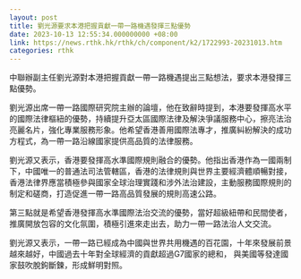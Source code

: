 ```yaml
---
layout: post
title: 劉光源要求本港把握貢獻一帶一路機遇發揮三點優勢
date: 2023-10-13 12:55:34.000000000 +08:00
link: https://news.rthk.hk/rthk/ch/component/k2/1722993-20231013.htm
categories: rthk
---
```


中聯辦副主任劉光源對本港把握貢獻一帶一路機遇提出三點想法，要求本港發揮三點優勢。

劉光源出席一帶一路國際研究院主辦的論壇，他在致辭時提到，本港要發揮高水平的國際法律樞紐的優勢，持續提升亞太區國際法律及解決爭議服務中心，擦亮法治亮麗名片，強化專業服務形象。他希望香港善用國際法專才，推廣糾紛解決的成功方程式，為一帶一路沿線國家提供高品質的法律服務。

劉光源又表示，香港要發揮高水準國際規則融合的優勢。他指出香港作為一國兩制下，中國唯一的普通法司法管轄區，香港的法律規則與世界主要經濟體順暢對接，香港法律界應當積極參與國家全球治理實踐和涉外法治建設，主動服務國際規則的制定和磋商，打造促進一帶一路高品質發展的規則高速公路。

第三點就是希望香港發揮高水準國際法治交流的優勢，當好超級紐帶和民間使者，推廣開放包容的文化氛圍，積極引進來走出去，助力一帶一路法治人文交流。

劉光源又表示，一帶一路已經成為中國與世界共用機遇的百花園，十年來發展前景越來越好，中國過去十年對全球經濟的貢獻超過G7國家的總和， 與美國等發達國家鼓吹脫鉤斷鍊，形成鮮明對照。
